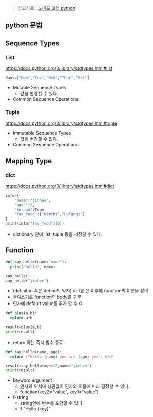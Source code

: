 > 참고자료 : [노마드 코더 python](https://academy.nomadcoders.co/courses/enrolled/681401)

## python 문법

## Sequence Types

### List

https://docs.python.org/3/library/stdtypes.html#list

```python
days=["Mon","Tue","Wed","Thur","Fri"]
```

* Mutable Sequence Types
  * 값을 변경할 수 있다.
* Common Sequence Operations

### Tuple

https://docs.python.org/3/library/stdtypes.html#tuple

* Immutable Sequence Types
  * 값을 변경할 수 없다.
* Common Sequence Operations

## Mapping Type

### dict

https://docs.python.org/3/library/stdtypes.html#dict

```python
info={
	"name":"jinhee",
	"age":18,
	"korean":True,
	"fav_food":["Kimchi","bulgogi"]
}
print(info["fav_food"][0])
```

* dictionary 안에 list, tuple 등을 저장할 수 있다.

## Function

```python
def say_hello(name="name"):
  print("hello", name)

say_hello()
say_hello("jinhee")
```

* (definiton 혹은 define의 약자) def를 쓴 이후에 function의 이름을 정의
* 들여쓰기로 function의 body를 구분
* 인자에 default value를 추가 할 수 O

```python
def plus(a,b):
  return a+b
  
result=plus(a,b)
print(result)
```

* return 하는 즉시 함수 종료

```python
def say_hello(name, age):
  return f"Hello {name} you are {age} years old"

result=say_hello(age=18,name="jinhee")
print(result)
```

* keyword argument
  * 인자의 위치에 상관없이 인자의 이름에 따라 결정할 수 있다.
  * function(key2="value", key1="value")
* f-string
  * string안에 변수를 포함할 수 있다.
  * **f** "Hello {key}"





